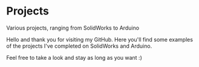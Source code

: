 # Projects
Various projects, ranging from SolidWorks to Arduino

Hello and thank you for visiting my GitHub. Here you'll find some examples of the projects I've completed on SolidWorks and Arduino.

Feel free to take a look and stay as long as you want :)
